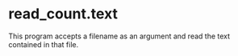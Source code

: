 # read_count.text
This program accepts a filename as an argument and read the text contained in that file.
